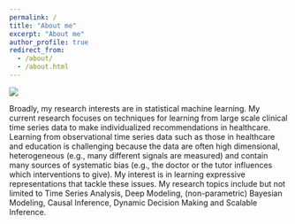 ```yaml
---
permalink: /
title: "About me"
excerpt: "About me"
author_profile: true
redirect_from: 
  - /about/
  - /about.html
---
```


  [![](https://img.youtube.com/vi/V6rmcAcMDmA/0.jpg)](https://www.youtube.com/watch?v=V6rmcAcMDmA "Click to play on Youtube.com")

<p>Broadly, my research interests are in statistical machine learning. My current research focuses on techniques for learning from large scale clinical time series data to make individualized recommendations in healthcare. Learning from observational time series data such as those in healthcare and education is challenging because the data are often high dimensional, heterogeneous (e.g., many different signals are measured) and contain many sources of systematic bias (e.g., the doctor or the tutor influences which interventions to give). My interest is in learning expressive representations that tackle these issues. My research topics include but not limited to Time Series Analysis, Deep Modeling, (non-parametric) Bayesian Modeling, Causal Inference, Dynamic Decision Making and Scalable Inference.</p>


